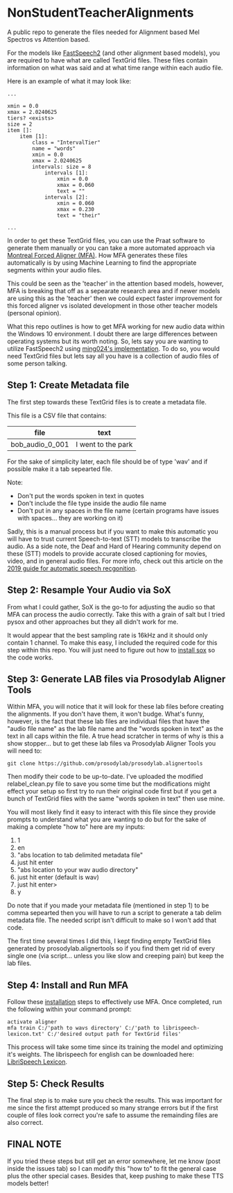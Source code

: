 # NonStudentTeacherAlignments
A public repo to generate the files needed for Alignment based Mel Spectros vs Attention based.

For the models like [FastSpeech2](https://arxiv.org/pdf/2006.04558.pdf) (and other alignment based models), you are required to have what are called TextGrid files. These files contain information on what was said and at what time range within each audio file.

Here is an example of what it may look like:
```
...

xmin = 0.0
xmax = 2.0240625
tiers? <exists>
size = 2
item []:
	item [1]:
		class = "IntervalTier"
		name = "words"
		xmin = 0.0
		xmax = 2.0240625
		intervals: size = 8
			intervals [1]:
				xmin = 0.0
				xmax = 0.060
				text = ""
			intervals [2]:
				xmin = 0.060
				xmax = 0.230
				text = "their"

...
```

In order to get these TextGrid files, you can use the Praat software to generate them manually or you can take a more automated approach via [Montreal Forced Aligner (MFA)](https://montreal-forced-aligner.readthedocs.io/en/latest/index.html). How MFA generates these files automatically is by using Machine Learning to find the appropriate segments within your audio files. 

This could be seen as the 'teacher' in the attention based models, however, MFA is breaking that off as a sepearate research area and if newer models are using this as the 'teacher' then we could expect faster improvement for this forced aligner vs isolated development in those other teacher models (personal opinion).

What this repo outlines is how to get MFA working for new audio data within the Windows 10 environment. I doubt there are large differences between operating systems but its worth noting. So, lets say you are wanting to utilize FastSpeech2 using [ming024's implementation](https://github.com/ming024/FastSpeech2). To do so, you would need TextGrid files but lets say all you have is a collection of audio files of some person talking.

## Step 1: Create Metadata file
The first step towards these TextGrid files is to create a metadata file. 

This file is a CSV file that contains: 

| file            | text               |
|-----------------|--------------------|
| bob_audio_0_001 | I went to the park |

For the sake of simplicity later, each file should be of type 'wav' and if possible make it a tab sepearted file. 

Note:
<ul>
  <li>Don't put the words spoken in text in quotes</li>
  <li>Don't include the file type inside the audio file name</li>
  <li>Don't put in any spaces in the file name (certain programs have issues with spaces... they are working on it)</li>
</ul>

Sadly, this is a manual process but if you want to make this automatic you will have to trust current Speech-to-text (STT) models to transcribe the audio. As a side note, the Deaf and Hard of Hearing community depend on these (STT) models to provide accurate closed captioning for movies, video, and in general audio files. For more info, check out this article on the [2019 guide for automatic speech recgonition](https://heartbeat.fritz.ai/a-2019-guide-for-automatic-speech-recognition-f1e1129a141c).

## Step 2: Resample Your Audio via SoX
From what I could gather, SoX is the go-to for adjusting the audio so that MFA can process the audio correctly. Take this with a grain of salt but I tried pysox and other approaches but they all didn't work for me. 

It would appear that the best sampling rate is 16kHz and it should only contain 1 channel. To make this easy, I included the required code for this step within this repo. You will just need to figure out how to [install sox](http://sox.sourceforge.net/) so the code works.

## Step 3: Generate LAB files via Prosodylab Aligner Tools
Within MFA, you will notice that it will look for these lab files before creating the alignments. If you don't have them, it won't budge. What's funny, however, is the fact that these lab files are individual files that have the "audio file name" as the lab file name and the "words spoken in text" as the text in all caps within the file. A true head scratcher in terms of why is this a show stopper... but to get these lab files va Prosodylab Aligner Tools you will need to:

```
git clone https://github.com/prosodylab/prosodylab.alignertools
```

Then modify their code to be up-to-date. I've uploaded the modified relabel_clean.py file to save you some time but the modifications might effect your setup so first try to run their original code first but if you get a bunch of TextGrid files with the same "words spoken in text" then use mine. 

You will most likely find it easy to interact with this file since they provide prompts to understand what you are wanting to do but for the sake of making a complete "how to" here are my inputs:
<ol>
	<li>1</li>
	<li>en</li>
	<li>"abs location to tab delimited metadata file"</li>
	<li>just hit enter</li>
	<li>"abs location to your wav audio directory"</li>
	<li>just hit enter (default is wav)</li>
	<li>just hit enter></li>
	<li>y</li>
</ol>

Do note that if you made your metadata file (mentioned in step 1) to be comma sepearted then you will have to run a script to generate a tab delim metadata file. The needed script isn't difficult to make so I won't add that code.

The first time several times I did this, I kept finding empty TextGrid files generated by prosodylab.alignertools so if you find them get rid of every single one (via script... unless you like slow and creeping pain) but keep the lab files.

## Step 4: Install and Run MFA
Follow these [installation](https://montreal-forced-aligner.readthedocs.io/en/latest/installation.html) steps to effectively use MFA. Once completed, run the following within your command prompt:

```
activate aligner
mfa train C:/'path to wavs directory' C:/'path to librispeech-lexicon.txt' C:/'desired output path for TextGrid files'
```

This process will take some time since its training the model and optimizing it's weights. The librispeech for english can be downloaded here: [LibriSpeech Lexicon](https://drive.google.com/open?id=1dAvxdsHWbtA1ZIh3Ex9DPn9Nemx9M1-L).

## Step 5: Check Results
The final step is to make sure you check the results. This was important for me since the first attempt produced so many strange errors but if the first couple of files look correct you're safe to assume the remainding files are also correct.

## FINAL NOTE
If you tried these steps but still get an error somewhere, let me know (post inside the issues tab) so I can modify this "how to" to fit the general case plus the other special cases. Besides that, keep pushing to make these TTS models better!
